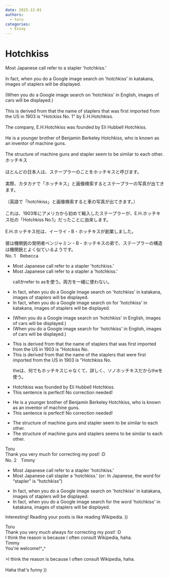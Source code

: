 ```yaml
---
date: 2015-12-01
authors:
  - toru
categories:
  - Essay
---
```


<h1 id="subject_show">Hotchkiss</h1>
<div class="date" hidden>Dec 1, 2015 15:09</div>
<div id="post"><div id="body_show_ori">
Most Japanese call refer to a stapler 'hotchkiss.'<br/><br/>In fact, when you do a Google image search on 'hotchkiss' in katakana, images of staplers will be displayed.<br/><br/>(When you do a Google image search on 'hotchkiss' in English, images of cars will be displayed.)<br/><br/>This is derived from that the name of staplers that was first imported from the US in 1903 is "Hotckiss No. 1" by E.H.Hotchkiss.<br/><br/>The company, E.H.Hotchkiss was founded by Eli Hubbell Hotchkiss.<br/><br/>He is a younger brother of Benjamin Berkeley Hotchkiss, who is known as an inventor of machine guns.<br/><br/>The structure of machine guns and stapler seem to be similar to each other.
</div></div>

<!-- more -->

<div id="post_ja"><div id="body_show_mo">
ホッチキス<br/><br/>ほとんどの日本人は、ステープラーのことをホッチキスと呼びます。<br/><br/>実際、カタカナで「ホッチキス」と画像検索するとステープラーの写真が出てきます。<br/><br/>（英語で「hotchkiss」と画像検索すると車の写真が出てきます。）<br/><br/>これは、1903年にアメリカから初めて輸入したステープラーが、E.H.ホッチキス社の「Hotchkiss No.1」だったことに由来します。<br/><br/>E.H.ホッチキス社は、イーライ・B・ホッチキスが創業しました。<br/><br/>彼は機関銃の発明者ベンジャミン・B・ホッチキスの弟で、ステープラーの構造は機関銃とよく似ているようです。
</div></div>
<div id="block"><div class="first_name"> No. 1　<span class="just_name">Rebecca</span></div><div id="block2">
<ul class="correction_field">
<li class="incorrect">Most Japanese call refer to a stapler 'hotchkiss.'</li>
<li class="corrected correct">
Most Japanese call <span class="sline">refer to</span> a stapler <span class="f_blue">a</span> 'hotchkiss.'
<p class="correction_comment">callかrefer to asを使う。両方を一緒に使わない。</p>
</li>
</ul>
<ul class="correction_field">
<li class="incorrect">In fact, when you do a Google image search on 'hotchkiss' in katakana, images of staplers will be displayed.</li>
<li class="corrected correct">
In fact, when you do a Google image search <span class="sline">on</span> <span class="f_blue">for </span>'hotchkiss' in katakana, images of staplers will be displayed.
</li>
</ul>
<ul class="correction_field">
<li class="incorrect">(When you do a Google image search on 'hotchkiss' in English, images of cars will be displayed.)</li>
<li class="corrected correct">
(When you do a Google image search <span class="f_blue">for</span> 'hotchkiss' in English, images of cars will be displayed.)
</li>
</ul>
<ul class="correction_field">
<li class="incorrect">This is derived from that the name of staplers that was first imported from the US in 1903 is "Hotckiss No.</li>
<li class="corrected correct">
This is derived from that the name of <span class="f_blue">the</span> staplers that <span class="f_red">were</span> first imported from the US in 1903 is "Hotc<span class="f_red">h</span>kiss No.
<p class="correction_comment">theは、何でもホッチキスじゃなくて、詳しく、ソノホッチキスだからtheを使う。</p>
</li>
</ul>
<ul class="correction_field">
<li class="incorrect">Hotchkiss was founded by Eli Hubbell Hotchkiss.</li>
<li class="corrected perfect">This sentence is perfect! No correction needed!</li>
</ul>
<ul class="correction_field">
<li class="incorrect">He is a younger brother of Benjamin Berkeley Hotchkiss, who is known as an inventor of machine guns.</li>
<li class="corrected perfect">This sentence is perfect! No correction needed!</li>
</ul>
<ul class="correction_field">
<li class="incorrect">The structure of machine guns and stapler seem to be similar to each other.</li>
<li class="corrected correct">
The structure of machine guns and stapler<span class="f_red">s </span>seem<span class="f_red">s</span> to be similar to each other.
</li>
</ul>
</div><div class="name"><span class="just_name">Toru</span><br>
Thank you very much for correcting my post! :D
</div>
</div>
<div id="block"><div class="first_name"> No. 2　<span class="just_name">Timmy</span></div><div id="block2">
<ul class="correction_field">
<li class="incorrect">Most Japanese call refer to a stapler 'hotchkiss.'</li>
<li class="corrected correct">
Most Japanese call stapler a 'hotchkiss.' (or: <span class="f_blue">In Japanese, the word for “stapler” is “hotchkiss”</span>)
</li>
</ul>
<ul class="correction_field">
<li class="incorrect">In fact, when you do a Google image search on 'hotchkiss' in katakana, images of staplers will be displayed.</li>
<li class="corrected correct">
In fact, when you do a Google image search for <span class="f_blue">the word</span> 'hotchkiss' in katakana, images of staplers will be displayed.
</li>
</ul>
<p class="comment_small">
 Interesting! Reading your posts is like reading Wikipedia. ))
</p>

</div><div class="name"><span class="just_name">Toru</span><br>
Thank you very much always for correcting my post! :D<br/>I think the reason is because I often consult Wikipedia, haha.
</div>
<div class="name"><span class="just_name">Timmy</span><br>
You're welcome!^_^<br/><br/>&gt;I think the reason is because I often consult Wikipedia, haha.<br/><br/>Haha that's funny ))
</div>
</div>
